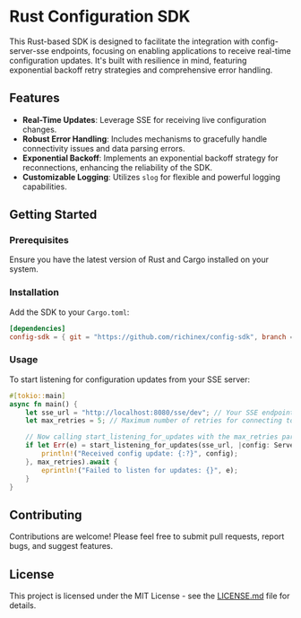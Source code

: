 
# Rust Configuration SDK

This Rust-based SDK is designed to facilitate the integration with config-server-sse endpoints, focusing on enabling applications to receive real-time configuration updates. It's built with resilience in mind, featuring exponential backoff retry strategies and comprehensive error handling.

## Features

- **Real-Time Updates**: Leverage SSE for receiving live configuration changes.
- **Robust Error Handling**: Includes mechanisms to gracefully handle connectivity issues and data parsing errors.
- **Exponential Backoff**: Implements an exponential backoff strategy for reconnections, enhancing the reliability of the SDK.
- **Customizable Logging**: Utilizes `slog` for flexible and powerful logging capabilities.

## Getting Started

### Prerequisites

Ensure you have the latest version of Rust and Cargo installed on your system.

### Installation

Add the SDK to your `Cargo.toml`:

```toml
[dependencies]
config-sdk = { git = "https://github.com/richinex/config-sdk", branch = "main" }
```

### Usage

To start listening for configuration updates from your SSE server:

```rust
#[tokio::main]
async fn main() {
    let sse_url = "http://localhost:8080/sse/dev"; // Your SSE endpoint
    let max_retries = 5; // Maximum number of retries for connecting to the SSE server

    // Now calling start_listening_for_updates with the max_retries parameter
    if let Err(e) = start_listening_for_updates(sse_url, |config: ServerConfig| {
        println!("Received config update: {:?}", config);
    }, max_retries).await {
        eprintln!("Failed to listen for updates: {}", e);
    }
}
```

## Contributing

Contributions are welcome! Please feel free to submit pull requests, report bugs, and suggest features.

## License

This project is licensed under the MIT License - see the [LICENSE.md](LICENSE.md) file for details.
